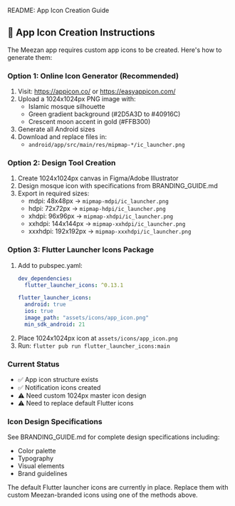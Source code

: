 README: App Icon Creation Guide

## 📱 App Icon Creation Instructions

The Meezan app requires custom app icons to be created. Here's how to generate them:

### Option 1: Online Icon Generator (Recommended)
1. Visit: https://appicon.co/ or https://easyappicon.com/
2. Upload a 1024x1024px PNG image with:
   - Islamic mosque silhouette
   - Green gradient background (#2D5A3D to #40916C)
   - Crescent moon accent in gold (#FFB300)
3. Generate all Android sizes
4. Download and replace files in:
   - `android/app/src/main/res/mipmap-*/ic_launcher.png`

### Option 2: Design Tool Creation
1. Create 1024x1024px canvas in Figma/Adobe Illustrator
2. Design mosque icon with specifications from BRANDING_GUIDE.md
3. Export in required sizes:
   - mdpi: 48x48px → `mipmap-mdpi/ic_launcher.png`
   - hdpi: 72x72px → `mipmap-hdpi/ic_launcher.png`
   - xhdpi: 96x96px → `mipmap-xhdpi/ic_launcher.png`
   - xxhdpi: 144x144px → `mipmap-xxhdpi/ic_launcher.png`
   - xxxhdpi: 192x192px → `mipmap-xxxhdpi/ic_launcher.png`

### Option 3: Flutter Launcher Icons Package
1. Add to pubspec.yaml:
   ```yaml
   dev_dependencies:
     flutter_launcher_icons: ^0.13.1
   
   flutter_launcher_icons:
     android: true
     ios: true
     image_path: "assets/icons/app_icon.png"
     min_sdk_android: 21
   ```
2. Place 1024x1024px icon at `assets/icons/app_icon.png`
3. Run: `flutter pub run flutter_launcher_icons:main`

### Current Status
- ✅ App icon structure exists
- ✅ Notification icons created
- ⚠️  Need custom 1024px master icon design
- ⚠️  Need to replace default Flutter icons

### Icon Design Specifications
See BRANDING_GUIDE.md for complete design specifications including:
- Color palette
- Typography
- Visual elements
- Brand guidelines

The default Flutter launcher icons are currently in place. Replace them with custom Meezan-branded icons using one of the methods above.